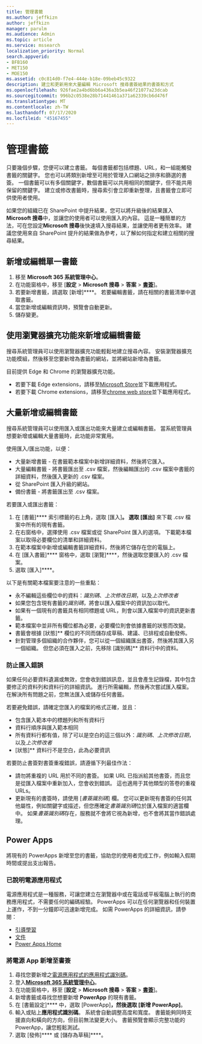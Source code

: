 ```yaml
---
title: 管理書籤
ms.author: jeffkizn
author: jeffkizn
manager: parulm
ms.audience: Admin
ms.topic: article
ms.service: mssearch
localization_priority: Normal
search.appverid:
- BFB160
- MET150
- MOE150
ms.assetid: c0c814d0-f7e4-444e-b18e-09beb45c9322
description: 建立和更新用來大量編輯 Microsoft 搜尋書簽結果的書簽和方式
ms.openlocfilehash: 926fae2a4bd6bb6a436a3b5ea46f21077a23dcab
ms.sourcegitcommit: 996b2c0538e28b71441461a371a62339cb6d476f
ms.translationtype: MT
ms.contentlocale: zh-TW
ms.lasthandoff: 07/17/2020
ms.locfileid: "45167455"
---
```

# <a name="manage-bookmarks"></a>管理書籤

只要幾個步驟，您便可以建立書籤。 每個書籤都包括標題、URL，和一組能觸發書籤的關鍵字。 您也可以將類別新增至可用於管理入口網站之排序和篩選的書簽。 一個書籤可以有多個關鍵字，數個書籤可以共用相同的關鍵字，但不能共用保留的關鍵字。 建立或修改書籤時，搜尋索引會立即重新整理，且書籤會立即可供使用者使用。

如果您的組織已在 SharePoint 中提升結果，您可以將升級後的結果匯入**Microsoft 搜尋**中，並讓您的使用者可以使用匯入的內容。 這是一種簡單的方法，可在您設定**Microsoft 搜尋**後快速填入搜尋結果，並讓使用者更有效率。 建議您使用來自 SharePoint 提升的結果做為參考，以了解如何指定和建立相關的搜尋結果。

## <a name="add-or-edit-a-single-bookmark"></a>新增或編輯單一書籤

1. 移至 **Microsoft 365 系統管理中心**。
1. 在功能窗格中，移至 [**設定**  >  **Microsoft 搜尋**  >  **答案**  >  [**書簽**](https://admin.microsoft.com/Adminportal/Home#/MicrosoftSearch/bookmarks)]。
1. 若要新增書籤，請選取 [新增]****。
若要編輯書籤，請在相關的書籤清單中選取書籤。
1. 當您新增或編輯資訊時，預覽會自動更新。
1. 儲存變更。

## <a name="add-or-edit-bookmark-using-browser-extensions"></a>使用瀏覽器擴充功能來新增或編輯書籤

搜尋系統管理員可以使用瀏覽器擴充功能輕鬆地建立搜尋內容。 安裝瀏覽器擴充功能模組，然後移至您要新增為書籤的網站，並將網站新增為書籤。

目前提供 Edge 和 Chrome 的瀏覽器擴充功能。

- 若要下載 Edge extensions，請移至[Microsoft Store](https://www.microsoft.com/p/microsoft-search-content-creator/9nrqdbcbwq55?activetab=pivot:overviewtab)並下載應用程式。
- 若要下載 Chrome extensions，請移至[chrome web store](https://chrome.google.com/webstore/detail/microsoft-search-content/nocnablpaoeecfmfnjoheefkogmleipm)並下載應用程式。

## <a name="bulk-add-or-edit-bookmarks"></a>大量新增或編輯書籤

搜尋系統管理員可以使用匯入或匯出功能來大量建立或編輯書籤。 當系統管理員想要新增或編輯大量書籤時，此功能非常實用。

使用匯入/匯出功能，以便：

- 大量新增書籤 - 在書籤範本檔案中新增詳細資料，然後將它匯入。
- 大量編輯書籤 - 將書籤匯出至 .csv 檔案，然後編輯匯出的 .csv 檔案中書籤的詳細資料，然後匯入更新的 .csv 檔案。
- 從 SharePoint 匯入升級的網站。
- 備份書籤 - 將書籤匯出至 .csv 檔案。

若要匯入或匯出書籤：

1. 在 [書籤]**** 索引標籤的右上角，選取 [匯入]****。
選取 [匯出]**** 來下載 .csv 檔案中所有的現有書籤。
1. 在右窗格中，選擇使用 .csv 檔案或從 SharePoint 匯入的選項。
下載範本檔案以取得必要欄位的清單和詳細資料。
1. 在範本檔案中新增或編輯書籤詳細資料，然後將它儲存在您的電腦上。
1. 在 [匯入書籤]**** 窗格中，選取 [瀏覽]****，然後選取您要匯入的 .csv 檔案。
1. 選取 [匯入]****。

以下是有關範本檔案要注意的一些重點：

- 永不編輯這些欄位中的資料：*識別碼*、*上次修改日期*，以及*上次修改者*
- 如果您包含現有書籤的*識別碼*，將會以匯入檔案中的資訊加以取代。
- 如果有一個現有的書籤具有相同標題或 URL，則會以匯入檔案中的資訊更新書籤。
- 範本檔案中並非所有欄位都為必要，必要欄位則會依據書籤的狀態而改變。
- 書籤會根據 [狀態]** 欄位的不同而儲存成草稿、建議、已排程或自動發佈。
- 針對管理多個組織的合作夥伴，您可以從一個組織匯出書簽，然後將其匯入另一個組織。 但您必須在匯入之前，先移除 [識別碼]** 資料行中的資料。

### <a name="prevent-import-errors"></a>防止匯入錯誤

如果任何必要資料遺漏或無效，您會收到錯誤訊息，並且會產生記錄檔，其中包含要修正的資料列和資料行的詳細資訊。 進行所需編輯，然後再次嘗試匯入檔案。 在解決所有問題之前，您無法匯入或儲存任何書籤。

若要避免錯誤，請確定您匯入的檔案的格式正確，並且：

- 包含匯入範本中的標題列和所有資料行
- 資料行順序與匯入範本相同
- 所有資料行都有值，除了可以是空白的這三個以外：*識別碼*、*上次修改日期*，以及*上次修改者*
- [狀態]** 資料行不是空白，此為必要資訊

若要防止書簽對書簽重複錯誤，請遵循下列最佳作法：

- 請勿將重複的 URL 用於不同的書簽。 如果 URL 已指派給其他書簽，而且您是從匯入檔案中重新加入，您會收到錯誤。 這也適用于其他類型的答卷的重複 URLs。
- 更新現有的書簽時，請使用 [*書簽識別碼*] 欄。 您可以更新現有書簽的任何其他屬性，例如關鍵字或描述，但您應確定*書簽識別碼*位於匯入檔案的適當欄中。 如果*書簽識別碼*存在，服務就不會將它視為新增，也不會將其當作錯誤處理。

## <a name="power-apps"></a>Power Apps

將現有的 PowerApps 新增至您的書籤，協助您的使用者完成工作，例如輸入假期時間或提出支出報告。

### <a name="power-apps-explained"></a>已說明電源應用程式

電源應用程式是一種服務，可讓您建立在瀏覽器中或在電話或平板電腦上執行的商務應用程式，不需要任何的編碼經驗。 PowerApps 可以在任何瀏覽器和任何裝置上運作，不到一分鐘即可迅速新增完成。 如需 PowerApps 的詳細資訊，請參閱：

- [引導學習](https://docs.microsoft.com/learn/browse/?products=powerapps)
- [文件](https://docs.microsoft.com/powerapps/maker/canvas-apps/get-sessionid)
- [Power Apps Home](https://make.preview.powerapps.com/environments/839eace6-59ab-4243-97ec-a5b8fcc104e4/home)

### <a name="add-a-power-app-to-a-bookmark"></a>將電源 App 新增至書簽

1. 尋找您要新增之[電源應用程式的應用程式識別碼](https://docs.microsoft.com/powerapps/maker/canvas-apps/get-sessionid#get-an-app-id)。
1. 登入[**Microsoft 365 系統管理中心**](https://admin.microsoft.com)。
1. 在功能窗格中，移至 [**設定**  >  **Microsoft 搜尋**  >  **答案**  >  [**書簽**](https://admin.microsoft.com/Adminportal/Home#/MicrosoftSearch/bookmarks)]。
1. 新增書籤或尋找您想要新增 **PowerApp** 的現有書籤。
1. 在 [書籤設定]**** 中，選取 [PowerApp]****，然後選取 [新增 PowerApp]****。
1. 輸入或貼上**應用程式識別碼**。
    系統會自動調整高度和寬度。 書籤能夠同時支援直向和橫向的方向，但目前無法變更大小。 書籤預覽會顯示完整功能的 PowerApp，讓您輕鬆測試。
1. 選取 [發佈]**** 或 [儲存為草稿]****。
